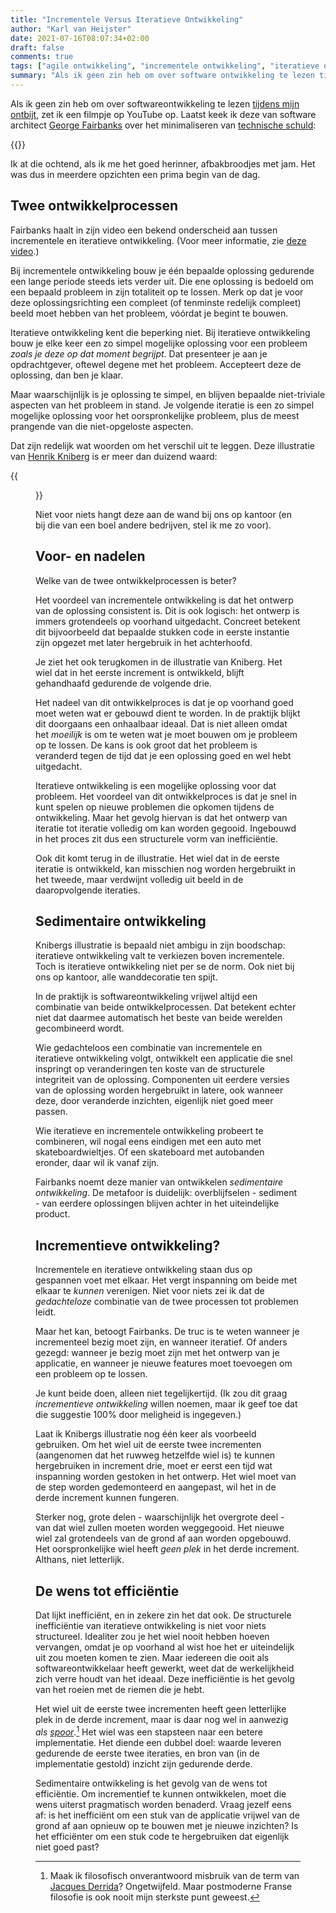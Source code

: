 ```yaml
---
title: "Incrementele Versus Iteratieve Ontwikkeling"
author: "Karl van Heijster"
date: 2021-07-16T08:07:34+02:00
draft: false
comments: true
tags: ["agile ontwikkeling", "incrementele ontwikkeling", "iteratieve ontwikkeling", "software architectuur", "software ontwikkeling", "waarde"]
summary: "Als ik geen zin heb om over software ontwikkeling te lezen tijdens mijn ontbijt, zet ik een filmpje op YouTube op. Laatst keek ik er een van software architect George Fairbanks over de bijdrage van softwareontwikkelprocessen aan (het wegwerken van) technische schuld. Ik at die ochtend, als ik me het goed herinner, afbakbroodjes met jam. Het was dus in meerdere opzichten een prima begin van de dag."
---
```


Als ik geen zin heb om over softwareontwikkeling te lezen [tijdens mijn ontbijt](/blog/21/05/lees-elke-dag-een-kwartier-over-je-vak), zet ik een filmpje op YouTube op. Laatst keek ik deze van software architect [George Fairbanks](https://www.georgefairbanks.com/) over het minimaliseren van [technische schuld](https://en.wikipedia.org/wiki/Technical_debt):

{{<youtube id="REd5AUlcAh8" title="How to Minimize Your Technical Debt" >}}
<br>


Ik at die ochtend, als ik me het goed herinner, afbakbroodjes met jam. Het was dus in meerdere opzichten een prima begin van de dag.


## Twee ontwikkelprocessen


Fairbanks haalt in zijn video een bekend onderscheid aan tussen incrementele en iteratieve ontwikkeling. (Voor meer informatie, zie [deze video](https://www.youtube.com/watch?v=g_0q0EWaXM0).)


Bij incrementele ontwikkeling bouw je één bepaalde oplossing gedurende een lange periode steeds iets verder uit. Die ene oplossing is bedoeld om een bepaald probleem in zijn totaliteit op te lossen. Merk op dat je voor deze oplossingsrichting een compleet (of tenminste redelijk compleet) beeld moet hebben van het probleem, vóórdat je begint te bouwen.


Iteratieve ontwikkeling kent die beperking niet. Bij iteratieve ontwikkeling bouw je elke keer een zo simpel mogelijke oplossing voor een probleem *zoals je deze op dat moment begrijpt*. Dat presenteer je aan je opdrachtgever, oftewel degene met het probleem. Accepteert deze de oplossing, dan ben je klaar. 


Maar waarschijnlijk is je oplossing te simpel, en blijven bepaalde niet-triviale aspecten van het probleem in stand. Je volgende iteratie is een zo simpel mogelijke oplossing voor het oorspronkelijke probleem, plus de meest prangende van die niet-opgeloste aspecten.


Dat zijn redelijk wat woorden om het verschil uit te leggen. Deze illustratie van [Henrik Kniberg](https://www.crisp.se/konsulter/henrik-kniberg) is er meer dan duizend waard:


{{<figure src="https://blog.crisp.se/wp-content/uploads/2016/01/mvp.png" width="600" alt="Henrik Kniberg: Making sense of MVP (Minimum Viable Product)" >}}


Niet voor niets hangt deze aan de wand bij ons op kantoor (en bij die van een boel andere bedrijven, stel ik me zo voor).


## Voor- en nadelen


Welke van de twee ontwikkelprocessen is beter?


Het voordeel van incrementele ontwikkeling is dat het ontwerp van de oplossing consistent is. Dit is ook logisch: het ontwerp is immers grotendeels op voorhand uitgedacht. Concreet betekent dit bijvoorbeeld dat bepaalde stukken code in eerste instantie zijn opgezet met later hergebruik in het achterhoofd.


Je ziet het ook terugkomen in de illustratie van Kniberg. Het wiel dat in het eerste increment is ontwikkeld, blijft gehandhaafd gedurende de volgende drie.


Het nadeel van dit ontwikkelproces is dat je op voorhand goed moet weten wat er gebouwd dient te worden. In de praktijk blijkt dit doorgaans een onhaalbaar ideaal. Dat is niet alleen omdat het *moeilijk* is om te weten wat je moet bouwen om je probleem op te lossen. De kans is ook groot dat het probleem is veranderd tegen de tijd dat je een oplossing goed en wel hebt uitgedacht.


Iteratieve ontwikkeling is een mogelijke oplossing voor dat probleem. Het voordeel van dit ontwikkelproces is dat je snel in kunt spelen op nieuwe problemen die opkomen tijdens de ontwikkeling. Maar het gevolg hiervan is dat het ontwerp van iteratie tot iteratie volledig om kan worden gegooid. Ingebouwd in het proces zit dus een structurele vorm van inefficiëntie.


Ook dit komt terug in de illustratie. Het wiel dat in de eerste iteratie is ontwikkeld, kan misschien nog worden hergebruikt in het tweede, maar verdwijnt volledig uit beeld in de daaropvolgende iteraties.


## Sedimentaire ontwikkeling


Knibergs illustratie is bepaald niet ambigu in zijn boodschap: iteratieve ontwikkeling valt te verkiezen boven incrementele. Toch is iteratieve ontwikkeling niet per se de norm. Ook niet bij ons op kantoor, alle wanddecoratie ten spijt. 


In de praktijk is softwareontwikkeling vrijwel altijd een combinatie van beide ontwikkelprocessen. Dat betekent echter niet dat daarmee automatisch het beste van beide werelden gecombineerd wordt.


Wie gedachteloos een combinatie van incrementele en iteratieve ontwikkeling volgt, ontwikkelt een applicatie die snel inspringt op veranderingen ten koste van de structurele integriteit van de oplossing. Componenten uit eerdere versies van de oplossing worden hergebruikt in latere, ook wanneer deze, door veranderde inzichten, eigenlijk niet goed meer passen.


Wie iteratieve en incrementele ontwikkeling probeert te combineren, wil nogal eens eindigen met een auto met skateboardwieltjes. Of een skateboard met autobanden eronder, daar wil ik vanaf zijn.


Fairbanks noemt deze manier van ontwikkelen *sedimentaire ontwikkeling*. De metafoor is duidelijk: overblijfselen - sediment - van eerdere oplossingen blijven achter in het uiteindelijke product.


## Incrementieve ontwikkeling?


Incrementele en iteratieve ontwikkeling staan dus op gespannen voet met elkaar. Het vergt inspanning om beide met elkaar te *kunnen* verenigen. Niet voor niets zei ik dat de *gedachteloze* combinatie van de twee processen tot problemen leidt.


Maar het kan, betoogt Fairbanks. De truc is te weten wanneer je incrementeel bezig moet zijn, en wanneer iteratief. Of anders gezegd: wanneer je bezig moet zijn met het ontwerp van je applicatie, en wanneer je nieuwe features moet toevoegen om een probleem op te lossen. 


Je kunt beide doen, alleen niet tegelijkertijd. (Ik zou dit graag *incrementieve ontwikkeling* willen noemen, maar ik geef toe dat die suggestie 100% door meligheid is ingegeven.)


Laat ik Knibergs illustratie nog één keer als voorbeeld gebruiken. Om het wiel uit de eerste twee incrementen (aangenomen dat het ruwweg hetzelfde wiel is) te kunnen hergebruiken in increment drie, moet er eerst een tijd wat inspanning worden gestoken in het ontwerp. Het wiel moet van de step worden gedemonteerd en aangepast, wil het in de derde increment kunnen fungeren. 


Sterker nog, grote delen - waarschijnlijk het overgrote deel - van dat wiel zullen moeten worden weggegooid. Het nieuwe wiel zal grotendeels van de grond af aan worden opgebouwd. Het oorspronkelijke wiel heeft *geen plek* in het derde increment. Althans, niet letterlijk.


## De wens tot efficiëntie


Dat lijkt inefficiënt, en in zekere zin het dat ook. De structurele inefficiëntie van iteratieve ontwikkeling is niet voor niets structureel. Idealiter zou je het wiel nooit hebben hoeven vervangen, omdat je op voorhand al wist hoe het er uiteindelijk uit zou moeten komen te zien. Maar iedereen die ooit als softwareontwikkelaar heeft gewerkt, weet dat de werkelijkheid zich verre houdt van het ideaal. Deze inefficiëntie is het gevolg van het roeien met de riemen die je hebt.


Het wiel uit de eerste twee incrementen heeft geen letterlijke plek in de derde increment, maar is daar nog wel in aanwezig *als [spoor](https://en.wikipedia.org/wiki/Trace_(deconstruction))*.[^1] Het wiel was een stapsteen naar een betere implementatie. Het diende een dubbel doel: waarde leveren gedurende de eerste twee iteraties, en bron van (in de implementatie gestold) inzicht zijn gedurende derde.


Sedimentaire ontwikkeling is het gevolg van de wens tot efficiëntie. Om incrementief te kunnen ontwikkelen, moet die wens uiterst pragmatisch worden benaderd. Vraag jezelf eens af: is het inefficiënt om een stuk van de applicatie vrijwel van de grond af aan opnieuw op te bouwen met je nieuwe inzichten? Is het efficiënter om een stuk code te hergebruiken dat eigenlijk niet goed past?


[^1]: Maak ik filosofisch onverantwoord misbruik van de term van [Jacques Derrida](https://en.wikipedia.org/wiki/Jacques_Derrida)? Ongetwijfeld. Maar postmoderne Franse filosofie is ook nooit mijn sterkste punt geweest.
